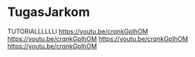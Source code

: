 # TugasJarkom

TUTORIALLLLLLl
https://youtu.be/crqnkGpIhOM
https://youtu.be/crqnkGpIhOM
https://youtu.be/crqnkGpIhOM
https://youtu.be/crqnkGpIhOM
